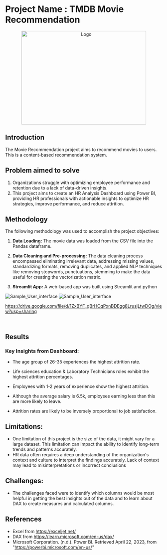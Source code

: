 # Project Name : TMDB Movie Recommendation
  
<p align="center">
    <img src="https://editor.analyticsvidhya.com/uploads/76889recommender-system-for-movie-recommendation.jpg" alt="Logo" width="400" height="300">
    

  
</p>


## Introduction

The Movie Recommendation project aims to recommend movies to users. This is a content-based recommendation system.


## Problem aimed to solve

1. Organizations struggle with optimizing employee performance and retention due to a lack of data-driven insights. 
2. This project aims to create an HR Analysis Dashboard using Power BI, providing  HR professionals with actionable insights to optimize HR strategies, improve performance, and reduce attrition.



## Methodology

The following methodology was used to accomplish the project objectives:

1. **Data Loading:** The movie data was loaded from the CSV file into the Pandas dataframe. 


2. **Data Cleaning and Pre-processing:** The data cleaning process encompassed eliminating irrelevant data, addressing missing values, standardizing formats, removing duplicates, and applied NLP techniques like removing stopwords, punctuations, stemming to make the data useful for creating the vectorization matrix.

3. **Streamlit App:** A web-based app was built using Streamlit and python

![Sample_User_interface](https://drive.google.com/uc?export=download&id=1VkiJqkZOu2d5LZy7Pq_lCjm8K6wbaZ2k)
![Sample_User_interface](https://drive.google.com/uc?export=download&id=1ZxBYF_qBrHCqPxnBDEgg8LrusjLtwDOg)

https://drive.google.com/file/d/1ZxBYF_qBrHCqPxnBDEgg8LrusjLtwDOg/view?usp=sharing



  
 <p>&nbsp;</p>


## Results

###  Key Insights from Dashboard:

- The age group of 26-35 experiences the highest attrition rate.

- Life sciences education & Laboratory Technicians roles exhibit the highest attrition percentages.
 
- Employees with 1-2 years of experience show the highest attrition.

- Although the average salary is 6.5k, employees earning less than this are more likely to leave.

- Attrition rates are likely to be inversely proportional to job satisfaction.


## Limitations:
   
- One limitation of this project is the size of the data, it might vary for a large dataset. This limitation can impact the ability to identify long-term trends and patterns accurately.
-  HR data often requires a deep understanding of the organization's context and culture to interpret the findings accurately. Lack of context may lead to misinterpretations or incorrect conclusions

## Challenges: 
   
- The challenges faced were to identify which columns would be most helpful in getting the best insights out of the data and to learn about DAX to create measures and calculated columns.


## References

- Excel from  https://exceljet.net/
- DAX from https://learn.microsoft.com/en-us/dax/
- Microsoft Corporation. (n.d.). Power BI. Retrieved April 22, 2023, from "https://powerbi.microsoft.com/en-us/"

  


 
